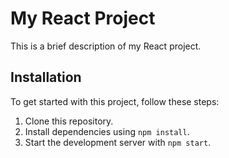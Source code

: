 # My React Project

This is a brief description of my React project.

## Installation

To get started with this project, follow these steps:

1. Clone this repository.
2. Install dependencies using `npm install`.
3. Start the development server with `npm start`.
